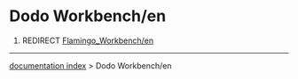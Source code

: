 # Dodo Workbench/en
1.  REDIRECT [Flamingo\_Workbench/en](Flamingo_Workbench/en.md)

---
[documentation index](../README.md) > Dodo Workbench/en
